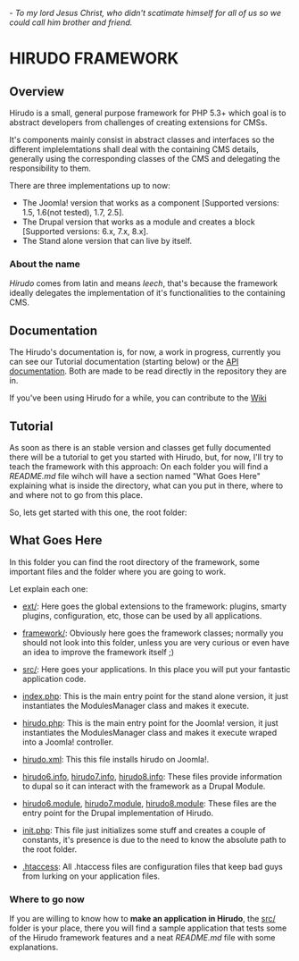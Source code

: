 *\- To my lord Jesus Christ, who didn't scatimate himself for all of us so we could call him brother and friend.*

HIRUDO FRAMEWORK
================

Overview
--------

Hirudo is a small, general purpose framework for PHP 5.3+ which goal is to abstract 
developers from challenges of creating extensions for CMSs.

It's components mainly consist in abstract classes and interfaces so the different
implelemtations shall deal with the containing CMS details, generally using the
corresponding classes of the CMS and delegating the responsibility to them.

There are three implementations up to now:

* The Joomla! version that works as a component [Supported versions: 1.5, 1.6(not tested), 1.7, 2.5].
* The Drupal version that works as a module and creates a block [Supported versions: 6.x, 7.x, 8.x].
* The Stand alone version that can live by itself.

### About the name

*Hirudo* comes from latin and means *leech*, that's because the framework ideally
delegates the implementation of it's functionalities to the containing CMS.

Documentation
-------------

The Hirudo's documentation is, for now, a work in progress, currently you can see our
Tutorial documentation (starting below) or the [API documentation](https://github.com/JeyDotC/Hirudo-docs).
Both are made to be read directly in the repository they are in.

If you've been using Hirudo for a while, you can contribute to the [Wiki](https://github.com/JeyDotC/Hirudo/wiki)

Tutorial
--------

As soon as there is an stable version and classes get fully documented there will be a 
tutorial to get you started with Hirudo, but, for now, I'll try to teach the 
framework with this approach: On each folder you will find a *README.md* file wihch will have
a section named "What Goes Here" explaining what is inside the directory, what
can you put in there, where to and where not to go from this place.

So, lets get started with this one, the root folder:

What Goes Here
--------------

In this folder you can find the root directory of the framework, some important
files and the folder where you are going to work. 

Let explain each one:

* [ext/](http://github.com/JeyDotC/Hirudo/tree/master/ext): Here goes the global extensions to the framework: plugins, smarty plugins, configuration, etc, those can be used by all applications.

* [framework/](http://github.com/JeyDotC/Hirudo/tree/master/framework): Obviously here goes the framework classes; normally you should not
look into this folder, unless you are very curious or even have an idea to improve
the framework itself ;)

* [src/](http://github.com/JeyDotC/Hirudo/tree/master/src): Here goes your applications. In this place you will put your fantastic 
application code.

* [index.php](http://github.com/JeyDotC/Hirudo/blob/master/index.php): This is the main entry point for the stand alone version, it just instantiates
the ModulesManager class and makes it execute.

* [hirudo.php](http://github.com/JeyDotC/Hirudo/blob/master/hirudo.php): This is the main entry point for the Joomla! version, it just instantiates the ModulesManager class and makes it execute wraped into a Joomla! controller.
* [hirudo.xml](http://github.com/JeyDotC/Hirudo/blob/master/hirudo.xml): This this file installs hirudo on Joomla!.

* [hirudo6.info](http://github.com/JeyDotC/Hirudo/blob/master/hirudo6.info),
[hirudo7.info](http://github.com/JeyDotC/Hirudo/blob/master/hirudo7.info),
[hirudo8.info](http://github.com/JeyDotC/Hirudo/blob/master/hirudo8.info): These files provide information to dupal so it can interact with the framework as a Drupal Module.

* [hirudo6.module](http://github.com/JeyDotC/Hirudo/blob/master/hirudo6.module),
[hirudo7.module](http://github.com/JeyDotC/Hirudo/blob/master/hirudo7.module),
[hirudo8.module](http://github.com/JeyDotC/Hirudo/blob/master/hirudo8.module): These files are the entry point for the Drupal implementation of Hirudo.

* [init.php](http://github.com/JeyDotC/Hirudo/blob/master/init.php): This file just initializes some stuff and creates a couple of constants, it's presence
is due to the need to know the absolute path to the root folder.

* [.htaccess](http://github.com/JeyDotC/Hirudo/blob/master/.htaccess): All .htaccess files are configuration files that keep bad guys from lurking on your application files.

### Where to go now

If you are willing to know how to **make an application in Hirudo**, the [src/](http://github.com/JeyDotC/Hirudo/tree/master/src) folder
is your place, there you will find a sample application that tests some of the
Hirudo framework features and a neat *README.md* file with some explanations.